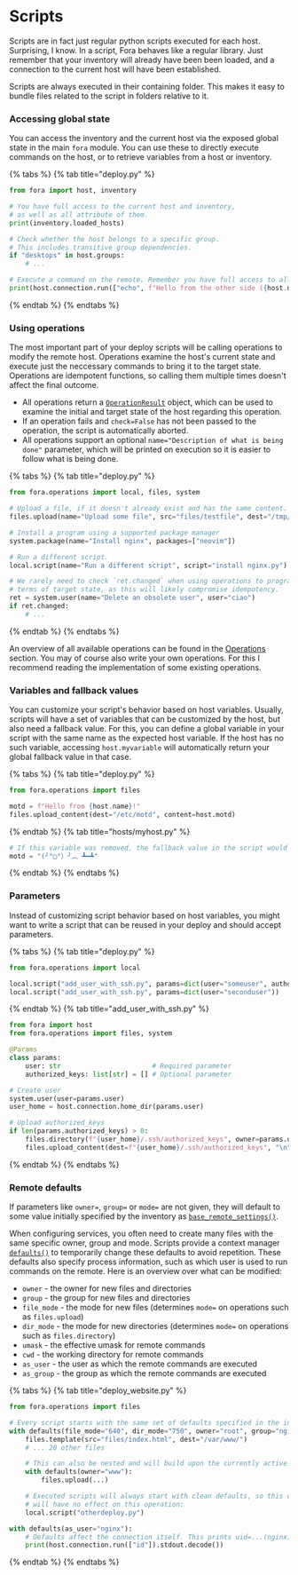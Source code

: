# Scripts

Scripts are in fact just regular python scripts executed for each host.
Surprising, I know. In a script, Fora behaves like a regular library.
Just remember that your inventory will already have been been loaded,
and a connection to the current host will have been established.

Scripts are always executed in their containing folder. This makes
it easy to bundle files related to the script in folders relative to it.

### Accessing global state

You can access the inventory and the current host via the
exposed global state in the main `fora` module. You can use
these to directly execute commands on the host, or to retrieve
variables from a host or inventory.

{% tabs %}
{% tab title="deploy.py" %}
```python
from fora import host, inventory

# You have full access to the current host and inventory,
# as well as all attribute of them.
print(inventory.loaded_hosts)

# Check whether the host belongs to a specific group.
# This includes transitive group dependencies.
if "desktops" in host.groups:
	# ...

# Execute a command on the remote. Remember you have full access to all variables of the host.
print(host.connection.run(["echo", f"Hello from the other side ({host.name})"]).stdout.decode("utf-8"))
```
{% endtab %}
{% endtabs %}

### Using operations

The most important part of your deploy scripts will be calling operations to modify the remote host.
Operations examine the host's current state and execute just the neccessary commands to bring it to the target state.
Operations are idempotent functions, so calling them multiple times doesn't affect the final outcome.

- All operations return a [`OperationResult`](TODO) object, which can be used to
examine the initial and target state of the host regarding this operation.
- If an operation fails and `check=False` has not been passed to the operation,
the script is automatically aborted.
- All operations support an optional `name="Description of what is being done"` parameter, which will be printed
on execution so it is easier to follow what is being done.

{% tabs %}
{% tab title="deploy.py" %}
```python
from fora.operations import local, files, system

# Upload a file, if it doesn't already exist and has the same content.
files.upload(name="Upload some file", src="files/testfile", dest="/tmp/testfile")

# Install a program using a supported package manager
system.package(name="Install nginx", packages=["neovim"])

# Run a different script.
local.script(name="Run a different script", script="install nginx.py")

# We rarely need to check `ret.changed` when using operations to program in
# terms of target state, as this will likely compromise idempotency.
ret = system.user(name="Delete an obsolete user", user="ciao")
if ret.changed:
	# ...
```
{% endtab %}
{% endtabs %}

An overview of all available operations can be found in the [Operations](TODO) section.
You may of course also write your own operations. For this I recommend reading the implementation
of some existing operations.

### Variables and fallback values

You can customize your script's behavior based on host variables.
Usually, scripts will have a set of variables that can be customized by the host,
but also need a fallback value. For this, you can define a global variable in your script
with the same name as the expected host variable. If the host has no such variable, accessing
`host.myvariable` will automatically return your global fallback value in that case.

{% tabs %}
{% tab title="deploy.py" %}
```python
from fora.operations import files

motd = f"Hello from {host.name}!"
files.upload_content(dest="/etc/motd", content=host.motd)
```
{% endtab %}
{% tab title="hosts/myhost.py" %}
```python
# If this variable was removed, the fallback value in the script would be used
motd = "(╯°□°）╯︵ ┻━┻"
```
{% endtab %}
{% endtabs %}

### Parameters

Instead of customizing script behavior based on host variables, you might want
to write a script that can be reused in your deploy and should accept parameters.

{% tabs %}
{% tab title="deploy.py" %}
```python
from fora.operations import local

local.script("add_user_with_ssh.py", params=dict(user="someuser", authorized_keys=["ssh-ed25519 AAAA..."]))
local.script("add_user_with_ssh.py", params=dict(user="seconduser"))
```
{% endtab %}
{% tab title="add_user_with_ssh.py" %}
```python
from fora import host
from fora.operations import files, system

@Params
class params:
    user: str                       # Required parameter
    authorized_keys: list[str] = [] # Optional parameter

# Create user
system.user(user=params.user)
user_home = host.connection.home_dir(params.user)

# Upload authorized_keys
if len(params.authorized_keys) > 0:
	files.directory(f"{user_home}/.ssh/authorized_keys", owner=params.user, group=params.user, mode="700")
	files.upload_content(dest=f"{user_home}/.ssh/authorized_keys", "\n".join(params.authorized_keys), owner=params.user, group=params.user, mode="600")
```
{% endtab %}
{% endtabs %}

### Remote defaults

If parameters like `owner=`, `group=` or `mode=` are not given, they will default
to some value initially specified by the inventory as [`base_remote_settings()`](TODO).

When configuring services, you often need to create many files with the same specific owner, group and mode.
Scripts provide a context manager [`defaults()`](TODO) to temporarily change these defaults
to avoid repetition. These defaults also specify process information, such as which user is used to
run commands on the remote. Here is an overview over what can be modified:

- `owner` - the owner for new files and directories
- `group` - the group for new files and directories
- `file_mode` - the mode for new files (determines `mode=` on operations such as `files.upload`)
- `dir_mode` - the mode for new directories (determines `mode=` on operations such as `files.directory`)
- `umask` - the effective umask for remote commands
- `cwd` - the working directory for remote commands
- `as_user` - the user as which the remote commands are executed
- `as_group` - the group as which the remote commands are executed

{% tabs %}
{% tab title="deploy_website.py" %}
```python
from fora.operations import files

# Every script starts with the same set of defaults specified in the inventory.
with defaults(file_mode="640", dir_mode="750", owner="root", group="nginx"):
    files.template(src="files/index.html", dest="/var/www/")
    # ... 20 other files

    # This can also be nested and will build upon the currently active defaults
    with defaults(owner="www"):
        files.upload(...)

	# Executed scripts will always start with clean defaults, so this context
	# will have no effect on this operation:
	local.script("otherdeploy.py")

with defaults(as_user="nginx"):
	# Defaults affect the connection itself. This prints uid=...(nginx)
	print(host.connection.run(["id"]).stdout.decode())
```
{% endtab %}
{% endtabs %}

